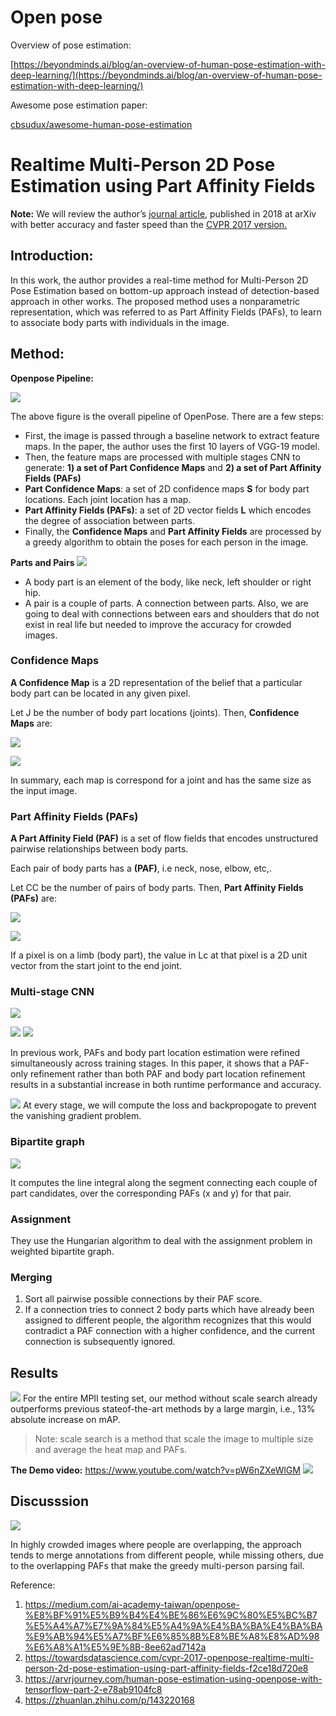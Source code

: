 # Open pose

Overview of pose estimation:

[https://beyondminds.ai/blog/an-overview-of-human-pose-estimation-with-deep-learning/](https://beyondminds.ai/blog/an-overview-of-human-pose-estimation-with-deep-learning/)

Awesome pose estimation paper:

[cbsudux/awesome-human-pose-estimation](https://github.com/cbsudux/awesome-human-pose-estimation)

# Realtime Multi-Person 2D Pose Estimation using Part Affinity Fields

**Note:** We will review the author’s [journal article](https://arxiv.org/abs/1812.08008), published in 2018 at arXiv with better accuracy and faster speed than the [CVPR 2017 version.](https://arxiv.org/abs/1611.08050)

## Introduction:

In this work, the author provides a real-time method for Multi-Person 2D Pose Estimation based on bottom-up approach instead of detection-based approach in other works. The proposed method uses a nonparametric representation, which was referred to as Part Affinity Fields (PAFs), to learn to associate body parts with individuals in the image.

## Method:

**Openpose Pipeline:**

![](https://i.imgur.com/SwelzIn.png)

The above figure is the overall pipeline of OpenPose. There are a few steps:

- First, the image is passed through a baseline network to extract feature maps. In the paper, the author uses the first 10 layers of VGG-19 model.
- Then, the feature maps are processed with multiple stages CNN to generate: **1) a set of Part Confidence Maps** and **2) a set of Part Affinity Fields (PAFs)**
- **Part Confidence Maps**: a set of 2D confidence maps **S** for body part locations. Each joint location has a map.
- **Part Affinity Fields (PAFs)**: a set of 2D vector fields **L** which encodes the degree of association between parts.
- Finally, the **Confidence Maps** and **Part Affinity Fields** are processed by a greedy algorithm to obtain the poses for each person in the image.


**Parts and Pairs**
![](https://i.imgur.com/jVVYTNF.png)

- A body part is an element of the body, like neck, left shoulder or right hip.
- A pair is a couple of parts. A connection between parts. Also, we are going to deal with connections between ears and shoulders that do not exist in real life but needed to improve the accuracy for crowded images.

### **Confidence Maps**

**A Confidence Map** is a 2D representation of the belief that a particular body part can be located in any given pixel.

Let J be the number of body part locations (joints). Then, **Confidence Maps** are:

![](https://i.imgur.com/ki5YpYL.png)

![](https://i.imgur.com/8EEV0Ar.png)

In summary, each map is correspond for a joint and has the same size as the input image.

### **Part Affinity Fields (PAFs)**

**A Part Affinity Field (PAF)** is a set of flow fields that encodes unstructured pairwise relationships between body parts.

Each pair of body parts has a **(PAF)**, i.e neck, nose, elbow, etc,.

Let CC be the number of pairs of body parts. Then, **Part Affinity Fields (PAFs)** are:

![](https://i.imgur.com/6MgIeG0.png)

![](https://i.imgur.com/74Xo2vl.png)

If a pixel is on a limb (body part), the value in Lc at that pixel is a 2D unit vector from the start joint to the end joint.


### Multi-stage CNN
![](https://i.imgur.com/LOxCPHP.png)

![](https://i.imgur.com/yM7E1Fg.png)
![](https://i.imgur.com/orZdAGp.png)


In previous work, PAFs and body part location estimation were refined simultaneously across training stages. In this paper, it shows that a PAF-only refinement rather than both PAF and body part location refinement results in a substantial increase in both runtime performance and accuracy.


![](https://i.imgur.com/meMc2qo.png)
At every stage, we will compute the loss and backpropogate to prevent the vanishing gradient problem.

### Bipartite graph
![](https://i.imgur.com/uBhGRmV.png)

It computes the line integral along the segment connecting each couple of part candidates, over the corresponding PAFs (x and y) for that pair.

### Assignment

They use the Hungarian algorithm to deal with the assignment problem in weighted bipartite graph.

### Merging

1. Sort all pairwise possible connections by their PAF score.
2. If a connection tries to connect 2 body parts which have already been assigned to different people, the algorithm recognizes that this would contradict a PAF connection with a higher confidence, and the current connection is subsequently ignored.

## Results
![](https://i.imgur.com/CvPbs1l.png)
For the entire MPII testing set, our method
without scale search already outperforms previous stateof-the-art methods by a large margin, i.e., 13% absolute
increase on mAP.
> Note: scale search is a method that scale the image to multiple size and average the heat map and PAFs.


**The Demo video:**
https://www.youtube.com/watch?v=pW6nZXeWlGM
![](https://i.imgur.com/YmwXw03.jpg)

## Discusssion

![](https://i.imgur.com/jBN0ZM1.png)

In highly crowded images where people are overlapping, the approach tends to merge annotations from different people, while missing others, due to the overlapping PAFs that make the greedy multi-person parsing fail. 

Reference:
1. https://medium.com/ai-academy-taiwan/openpose-%E8%BF%91%E5%B9%B4%E4%BE%86%E6%9C%80%E5%BC%B7%E5%A4%A7%E7%9A%84%E5%A4%9A%E4%BA%BA%E4%BA%BA%E9%AB%94%E5%A7%BF%E6%85%8B%E8%BE%A8%E8%AD%98%E6%A8%A1%E5%9E%8B-8ee62ad7142a
2. https://towardsdatascience.com/cvpr-2017-openpose-realtime-multi-person-2d-pose-estimation-using-part-affinity-fields-f2ce18d720e8
3. https://arvrjourney.com/human-pose-estimation-using-openpose-with-tensorflow-part-2-e78ab9104fc8
4. https://zhuanlan.zhihu.com/p/143220168
